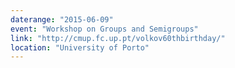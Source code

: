 ```yaml
---
daterange: "2015-06-09"
event: "Workshop on Groups and Semigroups"
link: "http://cmup.fc.up.pt/volkov60thbirthday/"
location: "University of Porto"
---
```

